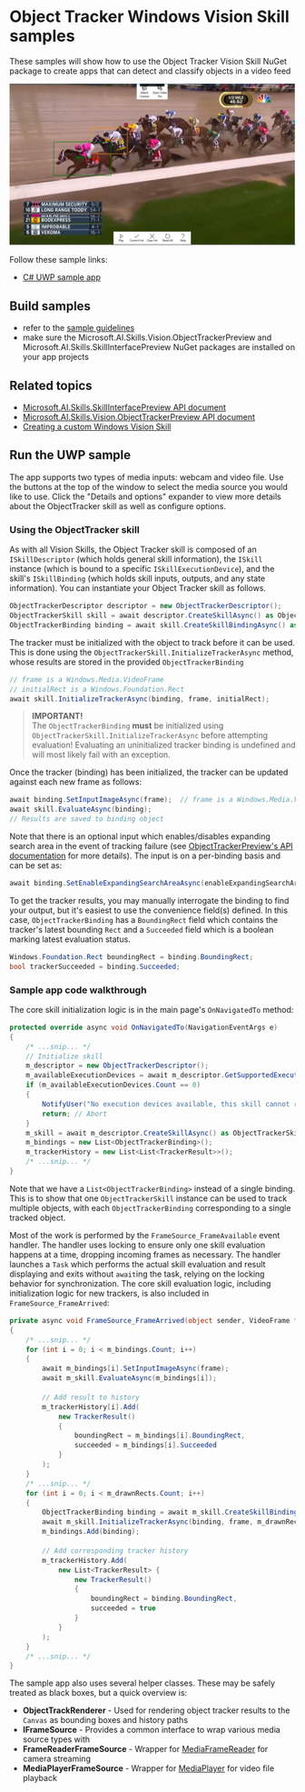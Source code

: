 # Object Tracker Windows Vision Skill samples

These samples will show how to use the Object Tracker Vision Skill NuGet package to create apps that can detect and classify objects in a video feed

![Screenshot of object tracker skill in action in the UWP sample](./doc/sample_app.jpg)

Follow these sample links:
- [C# UWP sample app](./cs/ObjectTrackerSample_UWP)

## Build samples
- refer to the [sample guidelines](../README.md)
- make sure the Microsoft.AI.Skills.Vision.ObjectTrackerPreview and Microsoft.AI.Skills.SkillInterfacePreview NuGet packages are installed on your app projects

## Related topics

- [Microsoft.AI.Skills.SkillInterfacePreview API document](../../doc/Microsoft.AI.Skills.SkillInterfacePreview.md)
- [Microsoft.AI.Skills.Vision.ObjectTrackerPreview API document](../../doc/Microsoft.AI.Skills.Vision.ObjectTrackerPreview.md)
- [Creating a custom Windows Vision Skill](../SentimentAnalyzerCustomSkill)

## Run the UWP sample

The app supports two types of media inputs: webcam and video file. Use the buttons at the top of the window to select the media source you would like to use. Click the "Details and options" expander to view more details about the ObjectTracker skill as well as configure options.

### Using the ObjectTracker skill

As with all Vision Skills, the Object Tracker skill is composed of an `ISkillDescriptor` (which holds general skill information), the `ISkill` instance (which is bound to a specific `ISkillExecutionDevice`), and the skill's `ISkillBinding` (which holds skill inputs, outputs, and any state information). You can instantiate your Object Tracker skill as follows.

```csharp
ObjectTrackerDescriptor descriptor = new ObjectTrackerDescriptor();
ObjectTrackerSkill skill = await descriptor.CreateSkillAsync() as ObjectTrackerSkill; // If you don't specify an ISkillExecutionDevice, a default will be automatically selected
ObjectTrackerBinding binding = await skill.CreateSkillBindingAsync() as ObjectTrackerBinding;
```

The tracker must be initialized with the object to track before it can be used. This is done using the `ObjectTrackerSkill.InitializeTrackerAsync` method, whose results are stored in the provided `ObjectTrackerBinding`

```csharp
// frame is a Windows.Media.VideoFrame
// initialRect is a Windows.Foundation.Rect
await skill.InitializeTrackerAsync(binding, frame, initialRect);
```

> **IMPORTANT!**  
> The `ObjectTrackerBinding` **must** be initialized using `ObjectTrackerSkill.InitializeTrackerAsync` before attempting evaluation! Evaluating an uninitialized tracker binding is undefined and will most likely fail with an exception.

Once the tracker (binding) has been initialized, the tracker can be updated against each new frame as follows:

```csharp
await binding.SetInputImageAsync(frame);  // frame is a Windows.Media.VideoFrame
await skill.EvaluateAsync(binding);
// Results are saved to binding object
```

Note that there is an optional input which enables/disables expanding search area in the event of tracking failure (see [ObjectTrackerPreview's API documentation](../../doc/Microsoft.AI.Skills.Vision.ObjectTrackerPreview.md#SetEnableExpandingSearchAreaAsync) for more details). The input is on a per-binding basis and can be set as:

```csharp
await binding.SetEnableExpandingSearchAreaAsync(enableExpandingSearchArea); // enableExpandingSearchArea is a bool
```

To get the tracker results, you may manually interrogate the binding to find your output, but it's easiest to use the convenience field(s) defined. In this case, `ObjectTrackerBinding` has a `BoundingRect` field which contains the tracker's latest bounding `Rect` and a `Succeeded` field which is a boolean marking latest evaluation status.

```csharp
Windows.Foundation.Rect boundingRect = binding.BoundingRect;
bool trackerSucceeded = binding.Succeeded;
```

### Sample app code walkthrough

The core skill initialization logic is in the main page's `OnNavigatedTo` method:

```csharp
protected override async void OnNavigatedTo(NavigationEventArgs e)
{
    /* ...snip... */
    // Initialize skill
    m_descriptor = new ObjectTrackerDescriptor();
    m_availableExecutionDevices = await m_descriptor.GetSupportedExecutionDevicesAsync();
    if (m_availableExecutionDevices.Count == 0)
    {
        NotifyUser("No execution devices available, this skill cannot run on this device", NotifyType.ErrorMessage);
        return; // Abort
    }
    m_skill = await m_descriptor.CreateSkillAsync() as ObjectTrackerSkill;
    m_bindings = new List<ObjectTrackerBinding>();
    m_trackerHistory = new List<List<TrackerResult>>();
    /* ...snip... */
}
```

Note that we have a `List<ObjectTrackerBinding>` instead of a single binding. This is to show that one `ObjectTrackerSkill` instance can be used to track multiple objects, with each `ObjectTrackerBinding` corresponding to a single tracked object.

Most of the work is performed by the `FrameSource_FrameAvailable` event handler. The handler uses locking to ensure only one skill evaluation happens at a time, dropping incoming frames as necessary. The handler launches a `Task` which performs the actual skill evaluation and result displaying and exits without `await`ing the task, relying on the locking behavior for synchronization.
The core skill evaluation logic, including initialization logic for new trackers, is also included in `FrameSource_FrameArrived`:

```csharp
private async void FrameSource_FrameArrived(object sender, VideoFrame frame)
{
    /* ...snip... */
    for (int i = 0; i < m_bindings.Count; i++)
    {
        await m_bindings[i].SetInputImageAsync(frame);
        await m_skill.EvaluateAsync(m_bindings[i]);

        // Add result to history
        m_trackerHistory[i].Add(
            new TrackerResult()
            {
                boundingRect = m_bindings[i].BoundingRect,
                succeeded = m_bindings[i].Succeeded
            }
        );
    }
    /* ...snip... */
    for (int i = 0; i < m_drawnRects.Count; i++)
    {
        ObjectTrackerBinding binding = await m_skill.CreateSkillBindingAsync() as ObjectTrackerBinding;
        await m_skill.InitializeTrackerAsync(binding, frame, m_drawnRects[i]);
        m_bindings.Add(binding);

        // Add corresponding tracker history
        m_trackerHistory.Add(
            new List<TrackerResult> {
                new TrackerResult()
                {
                    boundingRect = binding.BoundingRect,
                    succeeded = true
                }
            }
        );
    }
    /* ...snip... */
}
```

The sample app also uses several helper classes. These may be safely treated as black boxes, but a quick overview is:

- **ObjectTrackRenderer** - Used for rendering object tracker results to the `Canvas` as bounding boxes and history paths
- **IFrameSource** - Provides a common interface to wrap various media source types with
- **FrameReaderFrameSource** - Wrapper for [MediaFrameReader](https://docs.microsoft.com/en-us/uwp/api/Windows.Media.Capture.Frames.MediaFrameReader) for camera streaming
- **MediaPlayerFrameSource** - Wrapper for [MediaPlayer](https://docs.microsoft.com/en-us/uwp/api/Windows.Media.Playback.MediaPlayer) for video file playback
